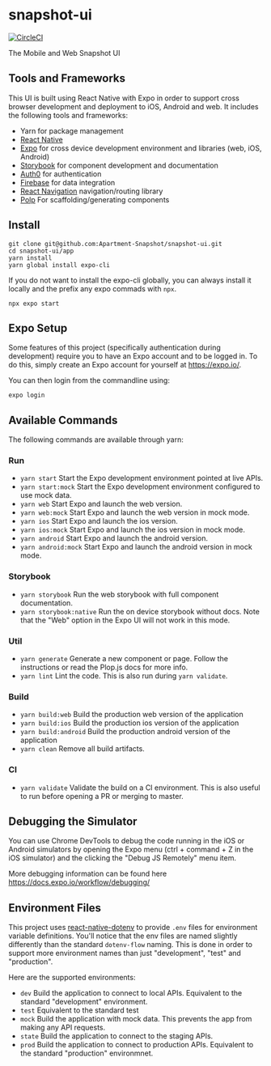 # snapshot-ui

[![CircleCI](https://circleci.com/gh/Apartment-Snapshot/snapshot-ui/tree/main.svg?style=svg)](https://circleci.com/gh/Apartment-Snapshot/snapshot-ui/tree/main)

The Mobile and Web Snapshot UI

## Tools and Frameworks

This UI is built using React Native with Expo in order to support cross
browser development and deployment to iOS, Android and web. It includes
the following tools and frameworks:

- Yarn for package management
- [React Native](https://reactnative.dev/)
- [Expo](https://docs.expo.io/) for cross device development environment and libraries (web, iOS, Android)
- [Storybook](https://storybook.js.org/) for component development and documentation
- [Auth0](https://auth0.com/) for authentication
- [Firebase](https://firebase.google.com/) for data integration
- [React Navigation](https://reactnavigation.org/) navigation/routing library
- [Polp](https://plopjs.com/) For scaffolding/generating components

## Install

    git clone git@github.com:Apartment-Snapshot/snapshot-ui.git
    cd snapshot-ui/app
    yarn install
    yarn global install expo-cli

If you do not want to install the expo-cli globally, you can always install
it locally and the prefix any expo commads with `npx`.

    npx expo start

## Expo Setup

Some features of this project (specifically authentication during development)
require you to have an Expo account and to be
logged in. To do this, simply create an Expo account for yourself at https://expo.io/.

You can then login from the commandline using:

    expo login

## Available Commands

The following commands are available through yarn:

### Run

- `yarn start` Start the Expo development environment pointed at live APIs.
- `yarn start:mock` Start the Expo development environment configured to use mock data.
- `yarn web` Start Expo and launch the web version.
- `yarn web:mock` Start Expo and launch the web version in mock mode.
- `yarn ios` Start Expo and launch the ios version.
- `yarn ios:mock` Start Expo and launch the ios version in mock mode.
- `yarn android` Start Expo and launch the android version.
- `yarn android:mock` Start Expo and launch the android version in mock mode.

### Storybook

- `yarn storybook` Run the web storybook with full component documentation.
- `yarn storybook:native` Run the on device storybook without docs. Note that the
  "Web" option in the Expo UI will not work in this mode.

### Util

- `yarn generate` Generate a new component or page. Follow the instructions or read the
  Plop.js docs for more info.
- `yarn lint` Lint the code. This is also run during `yarn validate`.

### Build

- `yarn build:web` Build the production web version of the application
- `yarn build:ios` Build the production ios version of the application
- `yarn build:android` Build the production android version of the application
- `yarn clean` Remove all build artifacts.

### CI

- `yarn validate` Validate the build on a CI environment. This is also useful
  to run before opening a PR or merging to master.

## Debugging the Simulator

You can use Chrome DevTools to debug the code running in the iOS or Android simulators
by opening the Expo menu (ctrl + command + Z in the iOS simulator) and the clicking the
"Debug JS Remotely" menu item.

More debugging information can be found here https://docs.expo.io/workflow/debugging/

## Environment Files

This project uses [react-native-dotenv](https://www.npmjs.com/package/react-native-dotenv)
to provide `.env` files for environment variable definitions. You'll notice that the
env files are named slightly differently than the standard `dotenv-flow` naming. This
is done in order to support more environment names than just "development", "test" and
"production".

Here are the supported environments:

- `dev` Build the application to connect to local APIs.
  Equivalent to the standard "development" environment.
- `test` Equivalent to the standard test
- `mock` Build the application with mock data. This prevents the app from making
  any API requests.
- `state` Build the application to connect to the staging APIs.
- `prod` Build the application to connect to production APIs.
  Equivalent to the standard "production" environmnet.
